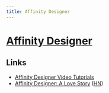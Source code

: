 ```yaml
---
title: Affinity Designer
---
```


# [Affinity Designer](https://affinity.serif.com/)

## Links

- [Affinity Designer Video Tutorials](https://forum.affinity.serif.com/index.php?/topic/10815-official-affinity-designer-video-tutorials-70/)
- [Affinity Designer: A Love Story](https://design.infinum.com/case/affinity-designer-a-love-story) ([HN](https://news.ycombinator.com/item?id=22711537))
